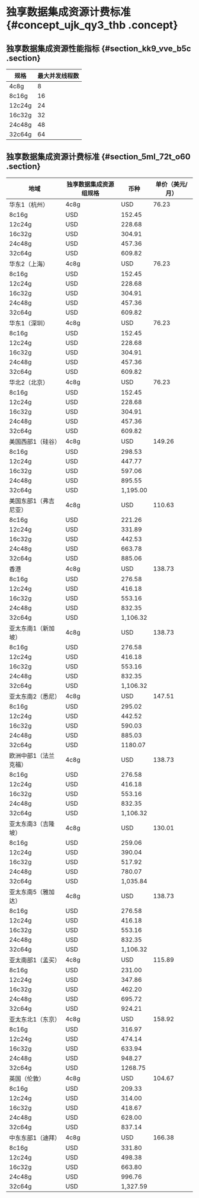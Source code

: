 # 独享数据集成资源计费标准 {#concept_ujk_qy3_thb .concept}

## 独享数据集成资源性能指标 {#section_kk9_vve_b5c .section}

|规格|最大并发线程数|
|--|-------|
|4c8g|8|
|8c16g|16|
|12c24g|24|
|16c32g|32|
|24c48g|48|
|32c64g|64|

## 独享数据集成资源计费标准 {#section_5ml_72t_o60 .section}

|地域|独享数据集成资源组规格|币种|单价（美元/月）|
|--|-----------|--|--------|
|华东1（杭州）|4c8g|USD|76.23|
|8c16g|USD|152.45|
|12c24g|USD|228.68|
|16c32g|USD|304.91|
|24c48g|USD|457.36|
|32c64g|USD|609.82|
|华东2（上海）|4c8g|USD|76.23|
|8c16g|USD|152.45|
|12c24g|USD|228.68|
|16c32g|USD|304.91|
|24c48g|USD|457.36|
|32c64g|USD|609.82|
|华东1（深圳）|4c8g|USD|76.23|
|8c16g|USD|152.45|
|12c24g|USD|228.68|
|16c32g|USD|304.91|
|24c48g|USD|457.36|
|32c64g|USD|609.82|
|华北2（北京）|4c8g|USD|76.23|
|8c16g|USD|152.45|
|12c24g|USD|228.68|
|16c32g|USD|304.91|
|24c48g|USD|457.36|
|32c64g|USD|609.82|
|美国西部1（硅谷）|4c8g|USD|149.26|
|8c16g|USD|298.53|
|12c24g|USD|447.77|
|16c32g|USD|597.06|
|24c48g|USD|895.55|
|32c64g|USD|1,195.00|
|美国东部1（弗吉尼亚）|4c8g|USD|110.63|
|8c16g|USD|221.26|
|12c24g|USD|331.89|
|16c32g|USD|442.53|
|24c48g|USD|663.78|
|32c64g|USD|885.06|
|香港|4c8g|USD|138.73|
|8c16g|USD|276.58|
|12c24g|USD|416.18|
|16c32g|USD|553.16|
|24c48g|USD|832.35|
|32c64g|USD|1,106.32|
|亚太东南1（新加坡）|4c8g|USD|138.73|
|8c16g|USD|276.58|
|12c24g|USD|416.18|
|16c32g|USD|553.16|
|24c48g|USD|832.35|
|32c64g|USD|1,106.32|
|亚太东南2（悉尼）|4c8g|USD|147.51|
|8c16g|USD|295.02|
|12c24g|USD|442.52|
|16c32g|USD|590.03|
|24c48g|USD|885.03|
|32c64g|USD|1180.07|
|欧洲中部1（法兰克福）|4c8g|USD|138.73|
|8c16g|USD|276.58|
|12c24g|USD|416.18|
|16c32g|USD|553.16|
|24c48g|USD|832.35|
|32c64g|USD|1,106.32|
|亚太东南3（吉隆坡）|4c8g|USD|130.01|
|8c16g|USD|259.06|
|12c24g|USD|390.04|
|16c32g|USD|517.92|
|24c48g|USD|780.07|
|32c64g|USD|1,035.84|
|亚太东南5（雅加达）|4c8g|USD|138.73|
|8c16g|USD|276.58|
|12c24g|USD|416.18|
|16c32g|USD|553.16|
|24c48g|USD|832.35|
|32c64g|USD|1,106.32|
|亚太南部1（孟买）|4c8g|USD|115.89|
|8c16g|USD|231.00|
|12c24g|USD|347.86|
|16c32g|USD|462.20|
|24c48g|USD|695.72|
|32c64g|USD|924.21|
|亚太东北1（东京）|4c8g|USD|158.92|
|8c16g|USD|316.97|
|12c24g|USD|474.14|
|16c32g|USD|633.94|
|24c48g|USD|948.27|
|32c64g|USD|1268.75|
|英国（伦敦）|4c8g|USD|104.67|
|8c16g|USD|209.33|
|12c24g|USD|314.00|
|16c32g|USD|418.67|
|24c48g|USD|628.00|
|32c64g|USD|837.14|
|中东东部1（迪拜）|4c8g|USD|166.38|
|8c16g|USD|331.80|
|12c24g|USD|498.38|
|16c32g|USD|663.80|
|24c48g|USD|996.76|
|32c64g|USD|1,327.59|

